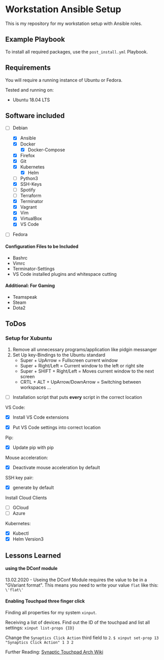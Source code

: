 # Workstation Ansible Setup
This is my repository for my workstation setup with Ansible roles.


## Example Playbook
To install all required packages, use the `post_install.yml` Playbook.


## Requirements
You will require a running instance of Ubuntu or Fedora.

Tested and running on:
- Ubuntu 18.04 LTS


## Software included
- [ ] Debian
    - [X] Ansible
    - [X] Docker
        - [X] Docker-Compose
    - [X] Firefox
    - [X] Git
    - [X] Kubernetes
        - [X] Helm
    - [ ] Python3
    - [X] SSH-Keys
    - [ ] Spotify
    - [ ] Terraform
    - [X] Terminator
    - [X] Vagrant
    - [X] Vim
    - [X] VirtualBox
    - [X] VS Code

- [ ] Fedora


#### Configuration Files to be Included
- Bashrc
- Vimrc
- Terminator-Settings
- VS Code installed plugins and whitespace cutting


#### Additional: For Gaming
- Teamspeak
- Steam
- Dota2

## ToDos
### Setup for Xubuntu
1. Remove all unnecessary programs/application like pidgin messanger
2. Set Up key-Bindings to the Ubuntu standard
    - Super + UpArrow = Fullscreen current window
    - Super + Right/Left = Current window to the left or right site
    - Super + SHIFT + Right/Left = Moves current window to the next screen
    - CRTL + ALT + UpArrow/DownArrow = Switching between workspaces
    ...

- [ ] Installation script that puts **every** script in the correct location

VS Code:
- [X] Install VS Code extensions
- [X] Put VS Code settings into correct location


Pip:
- [X] Update pip with pip

Mouse acceleration:
- [X] Deactivate mouse acceleration by default

SSH key pair:
- [X] generate by default

Install Cloud Clients
- [ ] GCloud
- [ ] Azure

Kubernetes:
- [X] Kubectl
- [X] Helm Version3 

## Lessons Learned
#### using the DConf module
13.02.2020 - Useing the DConf Module requires the value to be in a "GVariant format". This means you need to write your value `flat` like this: `\'flat\'`

#### Enabling Touchpad three finger click
Finding all properties for my system
`xinput`.

Receiving a list of devices. Find out the ID of the touchpad and list all settings: `xinput list-props {ID}`

Change the `Synaptics Click Action` third field to `2`.
`$ xinput set-prop 13 "Synaptics Click Action" 1 3 2 `

Further Reading: [Synaptic Touchpad Arch Wiki](https://wiki.archlinux.org/index.php/Touchpad_Synaptics#Using_xinput_to_determine_touchpad_capabilities)
